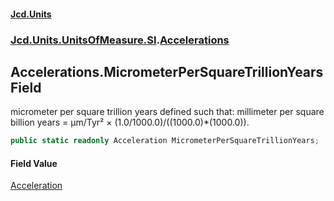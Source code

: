 #### [Jcd.Units](index.md 'index')

### [Jcd.Units.UnitsOfMeasure.SI](Jcd.Units.UnitsOfMeasure.SI.md 'Jcd.Units.UnitsOfMeasure.SI').[Accelerations](Accelerations.md 'Jcd.Units.UnitsOfMeasure.SI.Accelerations')

## Accelerations.MicrometerPerSquareTrillionYears Field

micrometer per square trillion years defined such that: millimeter per square billion years = μm/Tyr² ×
(1.0/1000.0)/((1000.0)*(1000.0)).

```csharp
public static readonly Acceleration MicrometerPerSquareTrillionYears;
```

#### Field Value

[Acceleration](Acceleration.md 'Jcd.Units.UnitTypes.Acceleration')